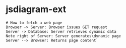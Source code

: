 # jsdiagram-ext

```javascript-diagram
# How to fetch a web page
Browser -> Server: Browser issues GET request
Server -> Database: Server retrieves dynamic data
Note right of Server: Server generates\dynamic page
Server --> Browser: Returns page content
```
